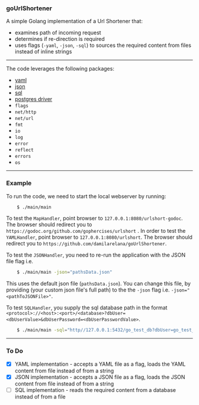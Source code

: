 ### goUrlShortener

A simple Golang implementation of a Url Shortener that:

* examines path of incoming request
* determines if re-direction is required
* uses flags (`-yaml`, `-json`, `-sql`) to sources the required content from files instead of inline strings

***

The code leverages the following packages:

* [yaml](gopkg.in/yaml.v3)
* [json](https://golang.org/pkg/encoding/json/)
* [sql](https://golang.org/pkg/database/sql/)
* [postgres driver](https://github.com/lib/pq)
* `flags`
* `net/http`
* `net/url`
* `fmt`
* `io`
* `log`
* `error`
* `reflect`
* `errors`
* `os`


***

### Example
To run the code, we need to start the local webserver by running:
```bash
    $ ./main/main
```

To test the `MapHandler`, point browser to `127.0.0.1:8080/urlshort-godoc`. The browser should redirect you to `https://godoc.org/github.com/gophercises/urlshort` . In order to test the `YAMLHandler`, point browser to `127.0.0.1:8080/urlshort`. The browser should redirect you to `https://github.com/damilarelana/goUrlShortener`. 

To test the `JSONHandler`, you need to re-run the application with the JSON file flag i.e.
```bash
    $ ./main/main -json="pathsData.json"
```
This uses the default json file (`pathsData.json`). You can change this file, by providing (your custom json file's full path) to the the `-json` flag i.e. `-json="<pathToJSONFile>"`.

To test `SQLHandler`, you supply the sql database path in the format `<protocol>://<host>:<port>/<database>?dbUser=<dbUserValue>&dbUserPassword=<dbUserPasswordValue>`.
```bash
    $ ./main/main -sql="http//127.0.0.1:5432/go_test_db?dbUser=go_test_db&dbUserPassword=brainiac"
```
***

### To Do

+ [x] YAML implementation - accepts a YAML file as a flag, loads the YAML content from file instead of from a string
+ [x] JSON implementation - accepts a JSON file as a flag, loads the JSON content from file instead of from a string
+ [ ] SQL implementation  - reads the required content from a database instead of from a file